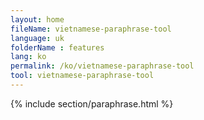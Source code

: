 ```yaml
---
layout: home
fileName: vietnamese-paraphrase-tool
language: uk
folderName : features
lang: ko
permalink: /ko/vietnamese-paraphrase-tool
tool: vietnamese-paraphrase-tool
---
```

{% include section/paraphrase.html %}